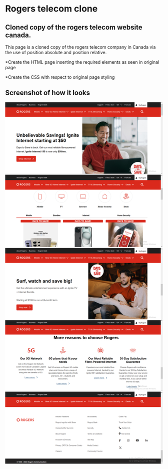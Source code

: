 # Rogers telecom clone

## Cloned copy of the rogers telecom website canada.

This page is a cloned copy of the rogers telecom company in Canada via
the use of position absolute and position relative.

*Create the HTML page inserting the required elements as seen in original page

*Create the CSS with respect to original page styling

## Screenshot of how it looks
<img src="screenshot/Screenshot (117).png" alt="project-screen">
<img src="screenshot/Screenshot (118).png" alt="project-screen">
<img src="screenshot/Screenshot (119).png" alt="project-screen">
<img src="screenshot/Screenshot (120).png" alt="project-screen">
<img src="screenshot/Screenshot (121).png" alt="project-screen">
